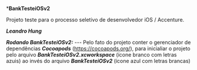 ***BankTesteiOSv2**

Projeto teste para o processo seletivo de desenvolvedor iOS / Accenture.

***Leandro Hung***

***Rodando BankTesteiOSv2:***
--- Pelo fato do projeto conter o gerenciador de dependências ***Cocoapods*** (https://cocoapods.org/), para inicialiar o projeto pelo arquivo ***BankTesteiOSv2.xcworkspace*** (ícone branco com letras azuis) ao invés do arquivo ***BankTesteiOSv2*** (ícone azul com letras brancas)
